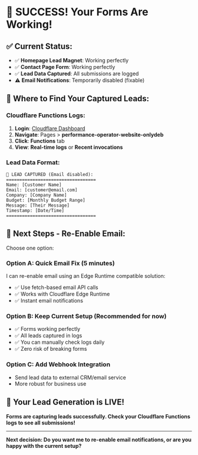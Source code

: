 # 🎉 SUCCESS! Your Forms Are Working!

## ✅ **Current Status:**
- ✅ **Homepage Lead Magnet**: Working perfectly
- ✅ **Contact Page Form**: Working perfectly  
- ✅ **Lead Data Captured**: All submissions are logged
- ⚠️ **Email Notifications**: Temporarily disabled (fixable)

## 📍 **Where to Find Your Captured Leads:**

### **Cloudflare Functions Logs:**
1. **Login**: [Cloudflare Dashboard](https://dash.cloudflare.com)
2. **Navigate**: Pages > **performance-operator-website-onlydeb**
3. **Click**: **Functions** tab
4. **View**: **Real-time logs** or **Recent invocations**

### **Lead Data Format:**
```
📄 LEAD CAPTURED (Email disabled):
==================================
Name: [Customer Name]
Email: [customer@email.com]
Company: [Company Name]
Budget: [Monthly Budget Range]
Message: [Their Message]
Timestamp: [Date/Time]
==================================
```

## 🔧 **Next Steps - Re-Enable Email:**

Choose one option:

### **Option A: Quick Email Fix (5 minutes)**
I can re-enable email using an Edge Runtime compatible solution:
- ✅ Use fetch-based email API calls
- ✅ Works with Cloudflare Edge Runtime
- ✅ Instant email notifications

### **Option B: Keep Current Setup (Recommended for now)**
- ✅ Forms working perfectly
- ✅ All leads captured in logs
- ✅ You can manually check logs daily
- ✅ Zero risk of breaking forms

### **Option C: Add Webhook Integration**
- Send lead data to external CRM/email service
- More robust for business use

## 🚀 **Your Lead Generation is LIVE!**

**Forms are capturing leads successfully. Check your Cloudflare Functions logs to see all submissions!**

---

**Next decision: Do you want me to re-enable email notifications, or are you happy with the current setup?** 